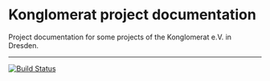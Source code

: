 # Konglomerat project documentation

Project documentation for some projects of the Konglomerat e.V. in Dresden.

---

[![Build Status](https://travis-ci.com/konglomerat/projectdocs.svg?branch=master)](https://travis-ci.com/konglomerat/projectdocs)
